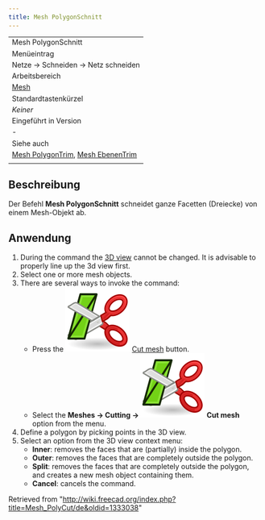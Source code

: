 ```yaml
---
title: Mesh PolygonSchnitt
---
```


|                                                                                                                         |
| ----------------------------------------------------------------------------------------------------------------------- |
| Mesh PolygonSchnitt                                                                                                     |
| Menüeintrag                                                                                                             |
| Netze → Schneiden → Netz schneiden                                                                                      |
| Arbeitsbereich                                                                                                          |
| [Mesh](/Mesh_Workbench "Mesh Workbench")                                                                                |
| Standardtastenkürzel                                                                                                    |
| _Keiner_                                                                                                                |
| Eingeführt in Version                                                                                                   |
| -                                                                                                                       |
| Siehe auch                                                                                                              |
| [Mesh PolygonTrim](/Mesh_PolyTrim/de "Mesh PolyTrim/de"), [Mesh EbenenTrim](/Mesh_TrimByPlane/de "Mesh TrimByPlane/de") |
|                                                                                                                         |

## Beschreibung

Der Befehl **Mesh PolygonSchnitt** schneidet ganze Facetten (Dreiecke) von einem Mesh-Objekt ab.

## Anwendung

1. During the command the [3D view](/3D_view "3D view") cannot be changed. It is advisable to properly line up the 3d view first.
2. Select one or more mesh objects.
3. There are several ways to invoke the command:
   - Press the ![](/src/assets/images/Mesh_PolyCut.svg) [Cut mesh](/Mesh_PolyCut "Mesh PolyCut") button.
   - Select the **Meshes → Cutting → ![](/src/assets/images/Mesh_PolyCut.svg) Cut mesh** option from the menu.
4. Define a polygon by picking points in the 3D view.
5. Select an option from the 3D view context menu:
   - **Inner**: removes the faces that are (partially) inside the polygon.
   - **Outer**: removes the faces that are completely outside the polygon.
   - **Split**: removes the faces that are completely outside the polygon, and creates a new mesh object containing them.
   - **Cancel**: cancels the command.

Retrieved from "<http://wiki.freecad.org/index.php?title=Mesh_PolyCut/de&oldid=1333038>"
